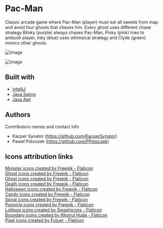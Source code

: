 # Pac-Man
Classic arcade game where Pac-Man (player) must eat all sweets from map and avoid four ghosts that chases him. Every ghost uses different chase strategy 
Blinky (purple) always chases Pac-Man, Pinky (pink) tries to ambush player, Inky (blue) uses whimsical strategy and Clyde (green) mimics other ghosts.
  
![image](https://user-images.githubusercontent.com/62207289/178814629-324583fe-3126-4a9e-aa58-be6925fb4b4d.png)

![image](https://user-images.githubusercontent.com/62207289/178815004-2ca5cf5e-39e2-4290-9b0f-b121bb116201.png)

## Built with 
* [IntelliJ](https://www.jetbrains.com/idea/)  
* [Java Swing](https://docs.oracle.com/javase/tutorial/uiswing/)
* [Java Awt](https://docs.oracle.com/javase/7/docs/api/java/awt/package-summary.html)

## Authors 

Contributors names and contact info
* Kacper Synator  (https://github.com/KacperSynator)
* Paweł Potoczek (https://github.com/PPotoczek)

## Icons attribution links

<a href="https://www.flaticon.com/free-icons/monster" title="monster icons">Monster icons created by Freepik - Flaticon</a>  
<a href="https://www.flaticon.com/free-icons/ghost" title="ghost icons">Ghost icons created by Freepik - Flaticon</a>  
<a href="https://www.flaticon.com/free-icons/ghost" title="ghost icons">Ghost icons created by Freepik - Flaticon</a>  
<a href="https://www.flaticon.com/free-icons/death" title="death icons">Death icons created by Freepik - Flaticon</a>  
<a href="https://www.flaticon.com/free-icons/halloween" title="halloween icons">Halloween icons created by Freepik - Flaticon</a>  
<a href="https://www.flaticon.com/free-icons/candy" title="candy icons">Candy icons created by Freepik - Flaticon</a>  
<a href="https://www.flaticon.com/free-icons/spiral" title="spiral icons">Spiral icons created by Freepik - Flaticon</a>  
<a href="https://www.flaticon.com/free-icons/popsicle" title="popsicle icons">Popsicle icons created by Freepik - Flaticon</a>  
<a href="https://www.flaticon.com/free-icons/lollipop" title="lollipop icons">Lollipop icons created by Smashicons - Flaticon</a>  
<a href="https://www.flaticon.com/free-icons/boundary" title="boundary icons">Boundary icons created by Khoirul Huda - Flaticon</a>  
<a href="https://www.flaticon.com/free-icons/pixel" title="pixel icons">Pixel icons created by Futuer - Flaticon</a>  

